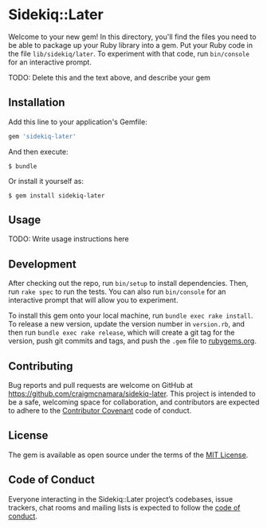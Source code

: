 # Sidekiq::Later

Welcome to your new gem! In this directory, you'll find the files you need to be able to package up your Ruby library into a gem. Put your Ruby code in the file `lib/sidekiq/later`. To experiment with that code, run `bin/console` for an interactive prompt.

TODO: Delete this and the text above, and describe your gem

## Installation

Add this line to your application's Gemfile:

```ruby
gem 'sidekiq-later'
```

And then execute:

    $ bundle

Or install it yourself as:

    $ gem install sidekiq-later

## Usage

TODO: Write usage instructions here

## Development

After checking out the repo, run `bin/setup` to install dependencies. Then, run `rake spec` to run the tests. You can also run `bin/console` for an interactive prompt that will allow you to experiment.

To install this gem onto your local machine, run `bundle exec rake install`. To release a new version, update the version number in `version.rb`, and then run `bundle exec rake release`, which will create a git tag for the version, push git commits and tags, and push the `.gem` file to [rubygems.org](https://rubygems.org).

## Contributing

Bug reports and pull requests are welcome on GitHub at https://github.com/craigmcnamara/sidekiq-later. This project is intended to be a safe, welcoming space for collaboration, and contributors are expected to adhere to the [Contributor Covenant](http://contributor-covenant.org) code of conduct.

## License

The gem is available as open source under the terms of the [MIT License](https://opensource.org/licenses/MIT).

## Code of Conduct

Everyone interacting in the Sidekiq::Later project’s codebases, issue trackers, chat rooms and mailing lists is expected to follow the [code of conduct](https://github.com/craigmcnamara/sidekiq-later/blob/master/CODE_OF_CONDUCT.md).
